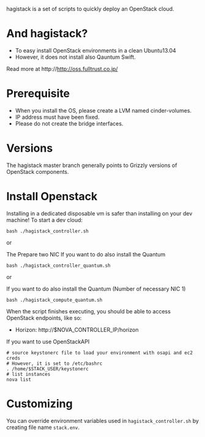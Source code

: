 hagistack is a set of scripts to quickly deploy an OpenStack cloud.

# And hagistack?

* To easy install OpenStack environments in a clean Ubuntu13.04
* However, it does not install also Qauntum Swift.

Read more at http://http://oss.fulltrust.co.jp/

# Prerequisite

* When you install the OS, please create a LVM named cinder-volumes.
* IP address must have been fixed.
* Please do not create the bridge interfaces.

# Versions

The hagistack master branch generally points to Grizzly versions of OpenStack components.

# Install Openstack

Installing in a dedicated disposable vm is safer than installing on your dev machine!  To start a dev cloud:

    bash ./hagistack_controller.sh

or 

The Prepare two NIC If you want to do also install the Quantum

    bash ./hagistack_controller_quantum.sh

or

If you want to do also install the Quantum (Number of necessary NIC 1)

    bash ./hagistack_compute_quantum.sh

When the script finishes executing, you should be able to access OpenStack endpoints, like so:

* Horizon: http://$NOVA_CONTROLLER_IP/horizon

If you want to use OpenStackAPI

    # source keystonerc file to load your environment with osapi and ec2 creds
    # However, it is set to /etc/bashrc
    . /home/$STACK_USER/keystonerc
    # list instances
    nova list

# Customizing

You can override environment variables used in `hagistack_controller.sh` by creating file name `stack.env`.

